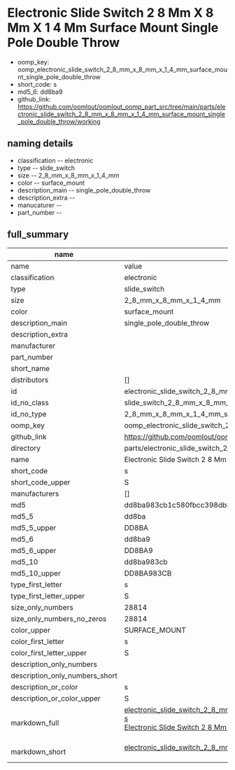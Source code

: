 # Electronic Slide Switch 2 8 Mm X 8 Mm X 1 4 Mm Surface Mount Single Pole Double Throw

  
* oomp_key: oomp_electronic_slide_switch_2_8_mm_x_8_mm_x_1_4_mm_surface_mount_single_pole_double_throw 
* short_code: s
* md5_6: dd8ba9  
* github_link: https://github.com/oomlout/oomlout_oomp_part_src/tree/main/parts/electronic_slide_switch_2_8_mm_x_8_mm_x_1_4_mm_surface_mount_single_pole_double_throw/working  
## naming details
* classification -- electronic
* type -- slide_switch
* size -- 2_8_mm_x_8_mm_x_1_4_mm
* color -- surface_mount
* description_main -- single_pole_double_throw
* description_extra -- 
* manucaturer -- 
* part_number -- 





## full_summary
| name | value | 
| --- | --- | 
| name | value | 
| classification | electronic | 
| type | slide_switch | 
| size | 2_8_mm_x_8_mm_x_1_4_mm | 
| color | surface_mount | 
| description_main | single_pole_double_throw | 
| description_extra |  | 
| manufacturer |  | 
| part_number |  | 
| short_name |  | 
| distributors | [] | 
| id | electronic_slide_switch_2_8_mm_x_8_mm_x_1_4_mm_surface_mount_single_pole_double_throw | 
| id_no_class | slide_switch_2_8_mm_x_8_mm_x_1_4_mm_surface_mount_single_pole_double_throw | 
| id_no_type | 2_8_mm_x_8_mm_x_1_4_mm_surface_mount_single_pole_double_throw | 
| oomp_key | oomp_electronic_slide_switch_2_8_mm_x_8_mm_x_1_4_mm_surface_mount_single_pole_double_throw | 
| github_link | https://github.com/oomlout/oomlout_oomp_part_src/tree/main/parts/electronic_slide_switch_2_8_mm_x_8_mm_x_1_4_mm_surface_mount_single_pole_double_throw/working | 
| directory | parts/electronic_slide_switch_2_8_mm_x_8_mm_x_1_4_mm_surface_mount_single_pole_double_throw | 
| name | Electronic Slide Switch 2 8 Mm X 8 Mm X 1 4 Mm Surface Mount Single Pole Double Throw | 
| short_code | s | 
| short_code_upper | S | 
| manufacturers | [] | 
| md5 | dd8ba983cb1c580fbcc398db31244cfa | 
| md5_5 | dd8ba | 
| md5_5_upper | DD8BA | 
| md5_6 | dd8ba9 | 
| md5_6_upper | DD8BA9 | 
| md5_10 | dd8ba983cb | 
| md5_10_upper | DD8BA983CB | 
| type_first_letter | s | 
| type_first_letter_upper | S | 
| size_only_numbers | 28814 | 
| size_only_numbers_no_zeros | 28814 | 
| color_upper | SURFACE_MOUNT | 
| color_first_letter | s | 
| color_first_letter_upper | S | 
| description_only_numbers |  | 
| description_only_numbers_short |   | 
| description_or_color | s  | 
| description_or_color_upper | S  | 
| markdown_full | [electronic_slide_switch_2_8_mm_x_8_mm_x_1_4_mm_surface_mount_single_pole_double_throw](https://github.com/oomlout/oomlout_oomp_part_src/tree/main/parts/electronic_slide_switch_2_8_mm_x_8_mm_x_1_4_mm_surface_mount_single_pole_double_throw/working)<br>[s](https://github.com/oomlout/oomlout_oomp_part_src/tree/main/parts/electronic_slide_switch_2_8_mm_x_8_mm_x_1_4_mm_surface_mount_single_pole_double_throw/working)<br>[Electronic Slide Switch 2 8 Mm X 8 Mm X 1 4 Mm Surface Mount Single Pole Double Throw](https://github.com/oomlout/oomlout_oomp_part_src/tree/main/parts/electronic_slide_switch_2_8_mm_x_8_mm_x_1_4_mm_surface_mount_single_pole_double_throw/working)<br><br> | 
| markdown_short | [electronic_slide_switch_2_8_mm_x_8_mm_x_1_4_mm_surface_mount_single_pole_double_throw](https://github.com/oomlout/oomlout_oomp_part_src/tree/main/parts/electronic_slide_switch_2_8_mm_x_8_mm_x_1_4_mm_surface_mount_single_pole_double_throw/working)<br><br> | 
